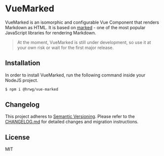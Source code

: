# VueMarked

VueMarked is an isomorphic and configurable Vue Component that renders Markdown
as HTML. It is based on [marked](https://github.com/markedjs/marked) - one of 
the most popular JavaScript libraries for rendering Markdown.

> At the moment, VueMarked is still under development, so use it at your
> own risk or wait for the first major release.

## Installation
In order to install VueMarked, run the following command inside your NodeJS project.

```bash
$ npm i @hrwg/vue-marked
```

## Changelog
This project adheres to [Semantic Versioning](https://semver.org/). 
Please refer to the [CHANGELOG.md](CHANGELOG.md) for detailed changes and
migration instructions.

## License
MIT
